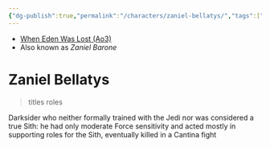 ```yaml
---
{"dg-publish":true,"permalink":"/characters/zaniel-bellatys/","tags":["forceghost","forcesensitive"]}
---
```


- [When Eden Was Lost (Ao3)](https://archiveofourown.org/works/19334440/chapters/45992584)
- Also known as *Zaniel Barone*
# Zaniel Bellatys
>titles roles

Darksider who neither formally trained with the Jedi nor was considered a true Sith: he had only moderate Force sensitivity and acted mostly in supporting roles for the Sith, eventually killed in a Cantina fight